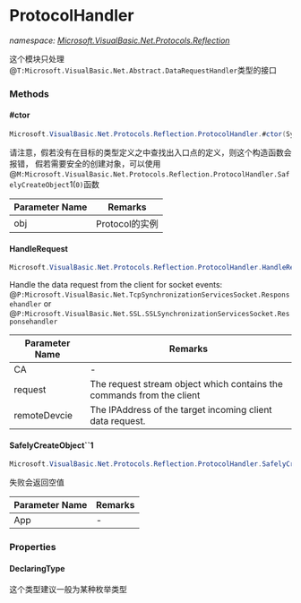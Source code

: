 ﻿# ProtocolHandler
_namespace: <a href="#" onClick="load('/docs/Microsoft.VisualBasic.Net.Protocols.Reflection/index.md')">Microsoft.VisualBasic.Net.Protocols.Reflection</a>_

这个模块只处理@``T:Microsoft.VisualBasic.Net.Abstract.DataRequestHandler``类型的接口



### Methods

#### #ctor
```csharp
Microsoft.VisualBasic.Net.Protocols.Reflection.ProtocolHandler.#ctor(System.Object)
```
请注意，假若没有在目标的类型定义之中查找出入口点的定义，则这个构造函数会报错，
 假若需要安全的创建对象，可以使用@``M:Microsoft.VisualBasic.Net.Protocols.Reflection.ProtocolHandler.SafelyCreateObject``1(``0)``函数

|Parameter Name|Remarks|
|--------------|-------|
|obj|Protocol的实例|


#### HandleRequest
```csharp
Microsoft.VisualBasic.Net.Protocols.Reflection.ProtocolHandler.HandleRequest(System.Int64,Microsoft.VisualBasic.Net.Protocols.RequestStream,System.Net.IPEndPoint)
```
Handle the data request from the client for socket events: @``P:Microsoft.VisualBasic.Net.TcpSynchronizationServicesSocket.Responsehandler`` or @``P:Microsoft.VisualBasic.Net.SSL.SSLSynchronizationServicesSocket.Responsehandler``

|Parameter Name|Remarks|
|--------------|-------|
|CA|-|
|request|The request stream object which contains the commands from the client|
|remoteDevcie|The IPAddress of the target incoming client data request.|


#### SafelyCreateObject``1
```csharp
Microsoft.VisualBasic.Net.Protocols.Reflection.ProtocolHandler.SafelyCreateObject``1(``0)
```
失败会返回空值

|Parameter Name|Remarks|
|--------------|-------|
|App|-|



### Properties

#### DeclaringType
这个类型建议一般为某种枚举类型
